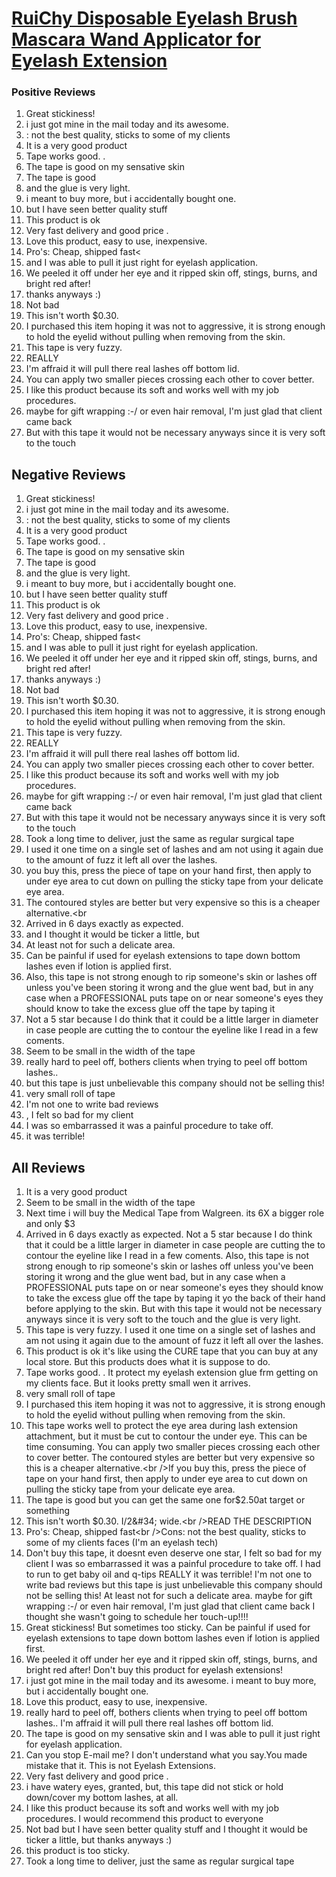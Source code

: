 # [RuiChy Disposable Eyelash Brush Mascara Wand Applicator for Eyelash Extension](https://products.checkmycream.com/products/RuiChy-Disposable-Eyelash-Brush-Mascara-Wand-Applicator-for-Eyelash-Extension.html)

### Positive Reviews

<ol>
      <li>Great stickiness!</li>
      <li>i just got mine in the mail today and its awesome.</li>
      <li>: not the best quality, sticks to some of my clients</li>
      <li>It is a very good product</li>
      <li>Tape works good. .</li>
      <li>The tape is good on my sensative skin</li>
      <li>The tape is good</li>
      <li>and the glue is very light.</li>
      <li>i meant to buy more, but i accidentally bought one.</li>
      <li>but I have seen better quality stuff</li>
      <li>This product is ok</li>
      <li>Very fast delivery and good price .</li>
      <li>Love this product, easy to use, inexpensive.</li>
      <li>Pro&#x27;s: Cheap, shipped fast&lt;</li>
      <li>and I was able to pull it just right for eyelash application.</li>
      <li>We peeled it off under her eye and it ripped skin off, stings, burns, and bright red after!</li>
      <li>thanks anyways :)</li>
      <li>Not bad</li>
      <li>This isn&#x27;t worth $0.30.</li>
      <li>I purchased this item hoping it was not to aggressive, it is strong enough to hold the eyelid without pulling when removing from the skin.</li>
      <li>This tape is very fuzzy.</li>
      <li>REALLY</li>
      <li>I&#x27;m affraid it will pull there real lashes off bottom lid.</li>
      <li>You can apply two smaller pieces crossing each other to cover better.  </li>
      <li>I like this product because its soft and works well with my job procedures.</li>
      <li>maybe for gift wrapping :-/ or even hair removal, I&#x27;m just glad that client came back</li>
      <li>But with this tape it would not be necessary anyways since it is very soft to the touch</li>
</ol>


<h2>Negative Reviews</h2>
<ol>
<li> Great stickiness!</li>
<li> i just got mine in the mail today and its awesome.</li>
<li> : not the best quality, sticks to some of my clients</li>
<li> It is a very good product</li>
<li> Tape works good. .</li>
<li> The tape is good on my sensative skin</li>
<li> The tape is good</li>
<li> and the glue is very light.</li>
<li> i meant to buy more, but i accidentally bought one.</li>
<li> but I have seen better quality stuff</li>
<li> This product is ok</li>
<li> Very fast delivery and good price .</li>
<li> Love this product, easy to use, inexpensive.</li>
<li> Pro&#x27;s: Cheap, shipped fast&lt;</li>
<li> and I was able to pull it just right for eyelash application.</li>
<li> We peeled it off under her eye and it ripped skin off, stings, burns, and bright red after!</li>
<li> thanks anyways :)</li>
<li> Not bad</li>
<li> This isn&#x27;t worth $0.30.</li>
<li> I purchased this item hoping it was not to aggressive, it is strong enough to hold the eyelid without pulling when removing from the skin.</li>
<li> This tape is very fuzzy.</li>
<li> REALLY</li>
<li> I&#x27;m affraid it will pull there real lashes off bottom lid.</li>
<li> You can apply two smaller pieces crossing each other to cover better.  </li>
<li> I like this product because its soft and works well with my job procedures.</li>
<li> maybe for gift wrapping :-/ or even hair removal, I&#x27;m just glad that client came back</li>
<li> But with this tape it would not be necessary anyways since it is very soft to the touch</li>
<li> Took a long time to deliver, just the same as regular surgical tape</li>
<li> I used it one time on a single set of lashes and am not using it again due to the amount of fuzz it left all over the lashes.</li>
<li> you buy this, press the piece of tape on your hand first, then apply to under eye area to cut down on pulling the sticky tape from your delicate eye area.</li>
<li> The contoured styles are better but very expensive so this is a cheaper alternative.&lt;br</li>
<li> Arrived in 6 days exactly as expected.</li>
<li> and I thought it would be ticker a little, but</li>
<li> At least not for such a delicate area.</li>
<li> Can be painful if used for eyelash extensions to tape down bottom lashes even if lotion is applied first.</li>
<li> Also, this tape is not strong enough to rip someone&#x27;s skin or lashes off unless you&#x27;ve been storing it wrong and the glue went bad, but in any case when a PROFESSIONAL puts tape on or near someone&#x27;s eyes they should know to take the excess glue off the tape by taping it</li>
<li> Not a 5 star because I do think that it could be a little larger in diameter in case people are cutting the to contour the eyeline like I read in a few coments.</li>
<li> Seem to be small in the width of the tape</li>
<li> really hard to peel off, bothers clients when trying to peel off bottom lashes..  </li>
<li> but this tape is just unbelievable this company should not be selling this!</li>
<li> very small roll of tape</li>
<li> I&#x27;m not one to write bad reviews</li>
<li> , I felt so bad for my client</li>
<li> I was so embarrassed it was a painful procedure to take off.</li>
<li> it was terrible!  </li>
</ol>

<h2>All Reviews</h2>

<ol>
    <li> It is a very good product</li>
    <li> Seem to be small in the width of the tape</li>
    <li> Next time i will buy the Medical Tape from Walgreen. its 6X a bigger role and only $3</li>
    <li> Arrived in 6 days exactly as expected. Not a 5 star because I do think that it could be a little larger in diameter in case people are cutting the to contour the eyeline like I read in a few coments. Also, this tape is not strong enough to rip someone&#x27;s skin or lashes off unless you&#x27;ve been storing it wrong and the glue went bad, but in any case when a PROFESSIONAL puts tape on or near someone&#x27;s eyes they should know to take the excess glue off the tape by taping it yo the back of their hand before applying to the skin. But with this tape it would not be necessary anyways since it is very soft to the touch and the glue is very light.</li>
    <li> This tape is very fuzzy. I used it one time on a single set of lashes and am not using it again due to the amount of fuzz it left all over the lashes.</li>
    <li> This product is ok it&#x27;s like using the CURE tape that you can buy at any local store. But this products does what it is suppose to do.</li>
    <li> Tape works good. . It protect my eyelash extension glue frm getting on my clients face.  But it looks pretty small wen it arrives.</li>
    <li> very small roll of tape</li>
    <li> I purchased this item hoping it was not to aggressive, it is strong enough to hold the eyelid without pulling when removing from the skin.</li>
    <li> This tape works well to protect the eye area during lash extension attachment, but it must be cut to contour the under eye.  This can be time consuming. You can apply two smaller pieces crossing each other to cover better.  The contoured styles are better but very expensive so this is a cheaper alternative.&lt;br /&gt;If you buy this, press the piece of tape on your hand first, then apply to under eye area to cut down on pulling the sticky tape from your delicate eye area.</li>
    <li> The tape is good but you can get the same one for$2.50at target or something</li>
    <li> This isn&#x27;t worth $0.30. I/2&amp;#34; wide.&lt;br /&gt;READ THE DESCRIPTION</li>
    <li> Pro&#x27;s: Cheap, shipped fast&lt;br /&gt;Cons: not the best quality, sticks to some of my clients faces  (I&#x27;m an eyelash tech)</li>
    <li> Don&#x27;t buy this tape, it doesnt even deserve one star, I felt so bad for my client I was so embarrassed it was a painful procedure to take off. I had to run to get baby oil and q-tips REALLY it was terrible!  I&#x27;m not one to write bad reviews but this tape is just unbelievable this company should not be selling this! At least not for such a delicate area. maybe for gift wrapping :-/ or even hair removal, I&#x27;m just glad that client came back I thought she wasn&#x27;t going to schedule her touch-up!!!!</li>
    <li> Great stickiness! But sometimes too sticky. Can be painful if used for eyelash extensions to tape down bottom lashes even if lotion is applied first.</li>
    <li> We peeled it off under her eye and it ripped skin off, stings, burns, and bright red after! Don&#x27;t buy this product for eyelash extensions!</li>
    <li> i just got mine in the mail today and its awesome. i meant to buy more, but i accidentally bought one.</li>
    <li> Love this product, easy to use, inexpensive.</li>
    <li> really hard to peel off, bothers clients when trying to peel off bottom lashes..  I&#x27;m affraid it will pull there real lashes off bottom lid.</li>
    <li> The tape is good on my sensative skin and I was able to pull it just right for eyelash application.</li>
    <li> Can you stop E-mail me? I don&#x27;t understand what you say.You made mistake that it. This is not Eyelash Extensions.</li>
    <li> Very fast delivery and good price .</li>
    <li> i have watery eyes, granted, but, this tape did not stick or hold down/cover my bottom lashes, at all.</li>
    <li> I like this product because its soft and works well with my job procedures. I would recommend this product to everyone</li>
    <li> Not bad but I have seen better quality stuff and I thought it would be ticker a little, but thanks anyways :)</li>
    <li> this product is too sticky.</li>
    <li> Took a long time to deliver, just the same as regular surgical tape</li>
</ol>





